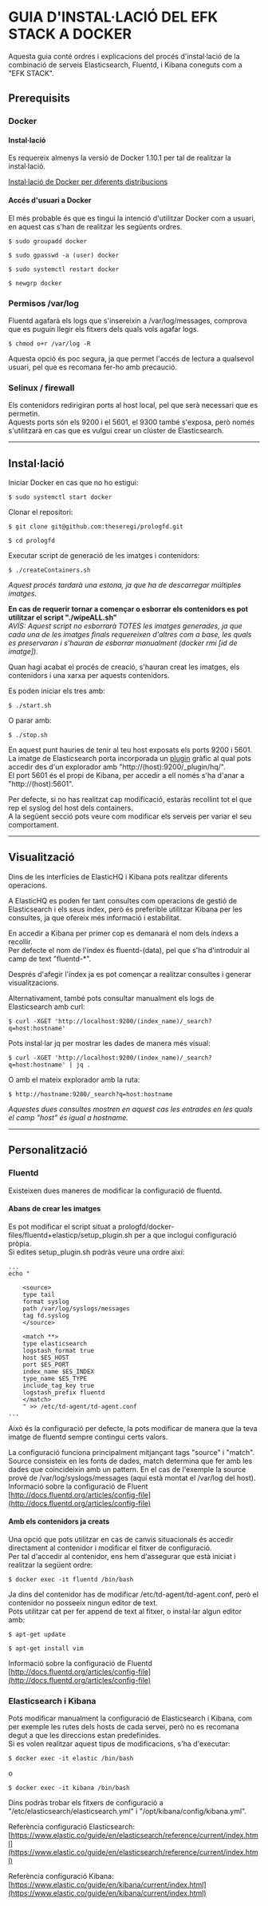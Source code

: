 # GUIA D'INSTAL·LACIÓ DEL EFK STACK A DOCKER

Aquesta guia conté ordres i explicacions del procés d'instal·lació de la combinació de serveis Elasticsearch, Fluentd, i Kibana coneguts com a "EFK STACK".

## Prerequisits

### Docker

#### Instal·lació
Es requereix almenys la versió de Docker 1.10.1 per tal de realitzar la instal·lació.	
	
[Instal·lació de Docker per diferents distribucions](https://docs.docker.com/engine/installation/)
	
#### Accés d'usuari a Docker
	
El més probable és que es tingui la intenció d'utilitzar Docker com a usuari, en aquest cas s'han de realitzar les següents ordres.
	
```
$ sudo groupadd docker
	
$ sudo gpasswd -a (user) docker
	
$ sudo systemctl restart docker
	
$ newgrp docker
```
### Permisos /var/log
	
Fluentd agafarà els logs que s'insereixin a /var/log/messages, comprova que es puguin llegir els fitxers dels quals vols agafar logs.	
```	
$ chmod o+r /var/log -R	
```

Aquesta opció és poc segura, ja que permet l'accés de lectura a qualsevol usuari, pel que es recomana fer-ho amb precaució.
	
### Selinux / firewall

Els contenidors redirigiran ports al host local, pel que serà necessari que es permetin.	
Aquests ports són els 9200 i el 5601, el 9300 també s'exposa, però només s'utilitzarà en cas que es vulgui crear un clúster de Elasticsearch.	

---

## Instal·lació

Iniciar Docker en cas que no ho estigui:	
```
$ sudo systemctl start docker	
```	

Clonar el repositori:	
```	
$ git clone git@github.com:theseregi/prologfd.git	
```

```
$ cd prologfd	
```

Executar script de generació de les imatges i contenidors:	
```
$ ./createContainers.sh	
```
*Aquest procés tardarà una estona, ja que ha de descarregar múltiples imatges.*		
 	
 	
	
**En cas de requerir tornar a començar o esborrar els contenidors es pot utilitzar el script "./wipeALL.sh"**	
*AVÍS: Aquest script no esborrarà TOTES les imatges generades, ja que cada una de les imatges finals requereixen d'altres com a base, les quals es preservaran i s'hauran de esborrar manualment (docker rmi [id de imatge]).*	
 	
Quan hagi acabat el procés de creació, s'hauran creat les imatges, els contenidors i una xarxa per aquests contenidors.	
 	
 	
Es poden iniciar els tres amb:	
```
$ ./start.sh	
```
O parar amb:	
```
$ ./stop.sh
```
 	
En aquest punt hauries de tenir al teu host exposats els ports 9200 i 5601.	
La imatge de Elasticsearch porta incorporada un [plugin](http://www.elastichq.org) gràfic al qual pots accedir des d'un explorador amb "http://(host):9200/_plugin/hq/".	
El port 5601 és el propi de Kibana, per accedir a ell només s'ha d'anar a "http://(host):5601".	
 	
Per defecte, si no has realitzat cap modificació, estaràs recollint tot el que rep el syslog del host dels containers.	
A la següent secció pots veure com modificar els serveis per variar el seu comportament.	

---

## Visualització

Dins de les interfícies de ElasticHQ i Kibana pots realitzar diferents operacions.
 	
A ElasticHQ es poden fer tant consultes com operacions de gestió de Elasticsearch i els seus índex, però és preferible utilitzar Kibana per les consultes, ja que ofereix més informació i estabilitat.	
 	
En accedir a Kibana per primer cop es demanarà el nom dels índexs a recollir.	
Per defecte el nom de l'índex és fluentd-(data), pel que s'ha d'introduir al camp de text "fluentd-*".	
 	
Després d'afegir l'índex ja es pot començar a realitzar consultes i generar visualitzacions.	
 	
Alternativament, també pots consultar manualment els logs de Elasticsearch amb curl:	
 	
```
$ curl -XGET 'http://localhost:9200/(index_name)/_search?q=host:hostname'
```
 	
Pots instal·lar jq per mostrar les dades de manera més visual:	
```
$ curl -XGET 'http://localhost:9200/(index_name)/_search?q=host:hostname' | jq .
```
 	
O amb el mateix explorador amb la ruta:	
```
$ http://hostname:9200/_search?q=host:hostname
```
*Aquestes dues consultes mostren en aquest cas les entrades en les quals el camp "host" és igual a hostname.*	

---

## Personalització

### Fluentd

Existeixen dues maneres de modificar la configuració de fluentd.	

#### Abans de crear les imatges

Es pot modificar el script situat a prologfd/docker-files/fluentd+elasticp/setup_plugin.sh per a que inclogui configuració pròpia.	
Si edites setup_plugin.sh podràs veure una ordre així:	
 	
```
...
echo "
	
	<source>
	type tail
	format syslog
	path /var/log/syslogs/messages
	tag fd.syslog
	</source>
	
	<match **>
	type elasticsearch
	logstash_format true
	host $ES_HOST
	port $ES_PORT
	index_name $ES_INDEX
	type_name $ES_TYPE
	include_tag_key true
	logstash_prefix fluentd
	</match>
	" >> /etc/td-agent/td-agent.conf
...

```
 	
 	
Això és la configuració per defecte, la pots modificar de manera que la teva imatge de fluentd sempre contingui certs valors.
 	
La configuració funciona principalment mitjançant tags "source" i "match".	
Source consisteix en les fonts de dades, match determina que fer amb les dades que coincideixin amb un pattern.	
En el cas de l'exemple la source prové de /var/log/syslogs/messages (aquí està montat el /var/log del host).	
Informació sobre la configuració de Fluent [http://docs.fluentd.org/articles/config-file](http://docs.fluentd.org/articles/config-file)	
 	
#### Amb els contenidors ja creats

Una opció que pots utilitzar en cas de canvis situacionals és accedir directament al contenidor i modificar el fitxer de configuració.	
Per tal d'accedir al contenidor, ens hem d'assegurar que està iniciat i realitzar la següent ordre:	

```
$ docker exec -it fluentd /bin/bash
```
 	
Ja dins del contenidor has de modificar /etc/td-agent/td-agent.conf, però el contenidor no posseeix ningun editor de text.	 		
Pots utilitzar cat per fer append de text al fitxer, o instal·lar algun editor amb:	

```
$ apt-get update
	
$ apt-get install vim
```

Informació sobre la configuració de Fluentd [http://docs.fluentd.org/articles/config-file](http://docs.fluentd.org/articles/config-file)	

### Elasticsearch i Kibana

Pots modificar manualment la configuració de Elasticsearch i Kibana, com per exemple les rutes dels hosts de cada servei, però no es recomana degut a que les direccions estan predefinides.	
Si es volen realitzar aquest tipus de modificacions, s'ha d'executar:	

```
$ docker exec -it elastic /bin/bash
```
o
```
$ docker exec -it kibana /bin/bash
```

Dins podràs trobar els fitxers de configuració a "/etc/elasticsearch/elasticsearch.yml" i "/opt/kibana/config/kibana.yml".		

Referència configuració Elasticsearch: [https://www.elastic.co/guide/en/elasticsearch/reference/current/index.html](https://www.elastic.co/guide/en/elasticsearch/reference/current/index.html)	

Referència configuració Kibana: [https://www.elastic.co/guide/en/kibana/current/index.html](https://www.elastic.co/guide/en/kibana/current/index.html)






